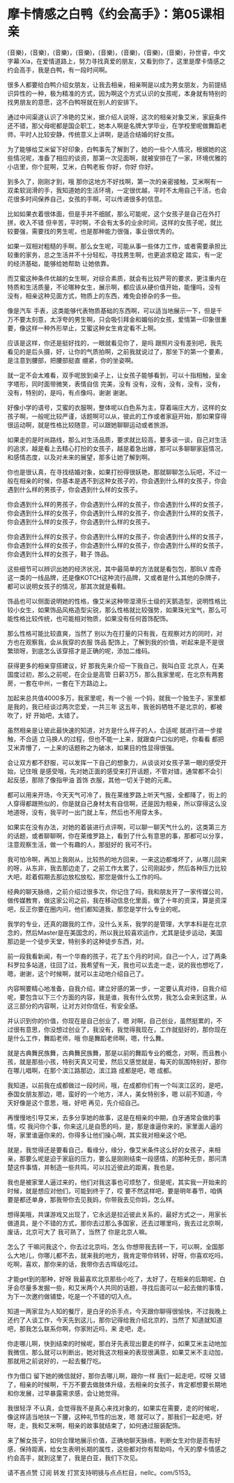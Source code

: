# 摩卡情感之白鸭《约会高手》：第05课相亲

(音樂)，(音樂)，(音樂)，(音樂)，(音樂)，(音樂)，(音樂)，(音樂)，孙世睿，中文字幕:Xia，在爱情道路上，努力寻找真爱的朋友，又看到你了，这里是摩卡情感之约会高手，我是白鸭，有一段时间啊。

很多人都要给白鸭介绍女朋友，让我去相亲，相亲啊是以成为男女朋友，为前提结识异性的一种，极为精准的方式，因为啊这个方式认识的女孩呢，本身就有特别的找男朋友的意愿，这不白鸭呀就在别人的安排下。

通过中间渠道认识了冷艳的艾米，据介绍人说呀，这次的相亲对象艾米，家庭条件还不错，那父母呢都是国企职工，她本人啊是名牌大学毕业，在学校里呢做舞蹈老师，平时人比较安静，传统意义上讲啊，是适合结婚的好女孩。

为了能够给艾米留下好印象，白鸭事先了解到了，她的一些个人情况，根据她的这些情况呢，准备了相应的谈资，那第一次见面啊，就被安排在了一家，环境优雅的小店里，你个屁啊，艾米，白鸭老板 你好，你好 你好。

到多久了，刚刚才到，哦 那你这地方不好找啊，第一次的亲密接触，艾米啊有一双柔软润滑的手，我知道她的生活环境，一定很优越，平时不太用自己干活，也会花很多时间保养自己，女孩的手啊，可以传递很多的信息。

比如如果衣着很体面，但是手并不细腻，那么可能呢，这个女孩子是自己在外打拼，收入不错 但辛苦，平时啊，不会有太多的业余时间，这样的女孩子呢，就比较要强，需要找的男生呢，也是那种能力很强，事业很优秀的。

如果一双相对粗糙的手啊，那么女生呢，可能从事一些体力工作，或者需要承担比较重的家务，总之生活并不十分轻松，寻找男生啊，也更追求稳定 踏实，有一定的经济基础，能够给她帮助 让她依靠。

而艾蜜这种条件优越的女生啊，对综合素质，就会有比较严苛的要求，更注重内在特质和生活质量，不论哪种女生，展示啊，都应该从硬价值开始，能懂吗，没有 没有，相亲这种见面方式，物质上的东西，难免会掺杂的多一些。

像是汽车 手表，这类能够代表物质基础的东西啊，可以适当地展示一下，但是千万不要太刻意，太浮夸的男生啊，只会吸引拜金和媚俗的女孩，爱情第一印象很重要，像这样一种外形举止，艾蜜这种女生肯定看不上啊。

应该是这样，你还是挺好找的，一眼就看见你了，是吗 跟照片没有差别吧，我先看见的是后头摄，好，让你的气质拍啊，之前我就说过了，那坐下的第一个要素，是注意到腰部，把腰部挺直 绷紧，你的坐姿啊。

就一定不会太难看，双手呢放到桌子上，让女孩子能够看到，可以十指相触，呈金字塔形，同时面带微笑，表情自信 完美，没有 没有，没有，没有，没有，没有，没有，特别的，是吗，有点像吗，谢谢 谢谢。

好像小学的语号，艾蜜的衣服啊，整体呢以白色系为主，穿着端庄大方，这样的女孩子啊，一般呢比较严谨，话题啊可以从，彼此的工作或者家庭开始，那如果穿得很运动啊，就是性格比较随意，可以跟她聊聊运动或者旅游。

如果走的是时尚路线，那么对生活品质，要求就比较高，要多谈一谈，自己对生活的追求，越是看上去精心打扮的女孩子，越是着急出嫁，那可以多聊聊家庭情况，和感情态度，以及对未来的展望，那多让她了解到啊。

你也是很认真，在寻找结婚对象，如果打扮得很妖艳，那就聊聊怎么玩吧，不过一般在相亲的时候，你基本是遇不到这种女孩子的，你会遇到什么样的女孩子，你会遇到什么样的男孩子，你会遇到什么样的女孩子。

你会遇到什么样的男孩子，你会遇到什么样的女孩子，你会遇到什么样的女孩子，你会遇到什么样的女孩子，你会遇到什么样的女孩子，你会遇到什么样的女孩子，你会遇到什么样的女孩子，你会遇到什么样的女孩子。

你会遇到什么样的女孩子，你会遇到什么样的女孩子，你会遇到什么样的女孩子，你会遇到什么样的女孩子，你会遇到什么样的女孩子，你会遇到什么样的女孩子，你会遇到什么样的女孩子，鞋子 饰品。

这些细节可以辨识出她的经济状况，其中最简单的方法就是看包包，那BLV 库奇这一类的一线品牌，还是像KOTCH这种流行品牌，又或者是什么其他的杂牌子，都可以说明女孩子的情况，那其次就是看鞋。

饰品也可以侧面说明她的性格，像艾米这种带湿滑乐士级的天鹅造型，说明性格比较小女生，如果饰品风格造型尖锐，那么性格就比较强势，如果珠光宝气，那么可能性格比较传统，也可能相对物质，如果没有任何首饰配饰。

那么性格可能比较直爽，当然了 别以为在打量的只有我，在观察对方的同时，对方也在观察我，会从我穿的衣服 饰品 配饰上，了解到我的价值，听起来是不是很繁琐呀，到底怎么该穿搭才是正确的呢，添加二维码。

获得更多的相亲穿搭建议，好 那我先来介绍一下我自己，我叫白亚 北京人，在美国度过初，那么之前呢，在企业是高管 日薪3万5，那么我家里呢，在北京有两套房，一套在中州，一套在下方路边上。

加起来总共值4000多万，我家里呢，有一个爸 一个妈，就我一个独生子，家里都是我的，我已经谈过两次恋爱，一共三年 这五年，我爸妈牺牲不是北京的，都被吹了，好 开始吧，太错了。

虽然相亲是让彼此最快速的知道，对方是什么样子的人，合适呢 就进行进一步接触，不合适 立马换人的过程，但也不能一上来，就跟查户口似的吧，你看看 都把艾米弄懵了，一上来的话题称之为破冰，如果目的性显得很强。

会让双方都不舒服，可以发挥一下自己的想象力，从谈谈对女孩子第一眼的感受开始，记住哦 是感受哦，先对她正面的感受来打开话题，不管对错，通常都不会引起反感，那除了像指甲油 首饰 衣服，其他一切关于她的元素。

都可以用来开场，今天天气可冷了，我在莱维罗路上听天气报，全都降了，街上的人穿得都跟熊似的，你是就自己身材太有自信啊，还是因为相亲，所以穿得这么没地道呀，没有，我平时一出门就上车，然后也不用穿太多。

如果实在没有办法，对她的着装进行点评啊，可以聊一聊天气什么的，这类第三方的话题，或者聊聊啊，你在莱维罗路上，看到了什么有意思的事，那都可以分享，注意观察生活，做一个有趣的人，那挺好的 我可不行。

我可怕冷啊，再加上我刚从，比较热的地方回来，一来这边都堆坏了，从哪儿回来的呀，从东非，我去那边走了，之前工作太累了，公司刚起步，然后各种压力比较大吧，趁着假期去那边放松放松，那您是做什么工作的吗。

经典的聊天脉络，之前介绍过很多次，你记住了吗，我和朋友开了一家传媒公司，做传媒教育，做这家公司之前，我在移动信息化里面，做了十年的资深，算是资深吧，反正你要在圈内问，他们都知道我，那您是学什么专业的呢。

我学的专业，还真的跟我的工作，没什么关系，我学的是管理，大学本科是在北京念的，然后Master是在美国念的，所以我比较喜欢运作，尤其是徒步运动，美国那边是一个徒步天堂，特别多的这种徒步东西，对。

前一段我看新闻，有一个华裔的孩子，花了五个月的时间，自己一个人，过了两条科罗拉多站道，往回了过，我希望有一天，我也可以去走一走，说的我也想吃了，嗯，谢谢，这个时候啊，就可以主动地介绍自己了。

内容啊要精心地准备，自我介绍，建立好感的第一步，一定要认真对待，自我介绍呢，要包含以下三个方面的内容，我是谁，我有什么优势，我怎么会来到这里，从这三部分的内容啊，让对方对你信任，有安全感。

并认识到你的价值，你现在是自己创业了，嗯 对啊，自己创业，虽然挺累的，不过很有意思，你没想过创业了，我没有，我觉得我现在，工作就挺好的，那你现在是什么工作，舞蹈老师，哦 你是舞蹈老师啊，嗯，什么舞。

就是古典舞民族舞，古典舞民族舞，那是以前的舞蹈专业的概念，对啊，而且教小孩，就是那些小孩，特别天真又可爱，然后又感觉就是，每天的氛围特别好，那你在哪儿唱啊，在那个滨江路那边，滨江路 成都是吧，嗯 成都。

我知道，以前我在成都做过一段时间，哦，在成都你们有一个叫滨江区的，是吧，泰国女朋友那边，嗯，蛮好的一个地方，洋人，美女特别多，嗯 以前不知道，今天好像是这个意思，哦，好吧 再见，先介绍自己。

再慢慢地引导艾米，去多分享她的故事，这是在相亲的中期，白牙通常会做的事情，哎 我问你个事，你来这儿是自愿的吗，是，那是谁逼你来的，家里面人逼的呀，家里谁逼你来的，你得多让他们操心啊，其实我对相亲这个吧。

就是，我觉得还是要看自己，看缘分，缘分，像艾米条件这么好的女孩子，来相亲，那要么呢是迫于家庭的压力，要么是刚刚结束一段感情，的那种无奈，那问清楚这件事情，并制造一些共鸣，可以拉近彼此的距离，我也是。

我也是被家里人逼过来的，他们对我这事也可烦愁了，但是呢，其实我一开始来的时候，就是想应对他们，可能到终于了，哎 要不然这样吧，要是明年春节，咱俩要是都还单身，那我带你去见我妈，你带我去见你妈，怎么样。

想得美哦，共谋游戏又出现了，它永远是拉近彼此关系的，最好方式之一，用家长做道具，是个不错的方式，那你去过那么多国家，还去过哪里吗，我去过北京啊，废话，北京可大了 我可熟了，当然了 你是北京人嘛。

怎么了 干嘛问我这个，你去过北京吗，怎么 你想带我去转一下，可以啊，全国那么大地儿，你哪儿都不去，就来我的地方，我肯定带你转转，好呀，你喜欢吃吗，吃啊，喜欢，那你来的话，我带你去古晖级吃过。

才能get到的那种，好呀 我最喜欢北京那些小吃了，太好了，在相亲的后期呢，白牙会尽量多发掘一些，和艾米两个人共同的话题，寻找后面可以一起去做的事情，为下一次邀约做铺垫，吃是一个不错的切入点。

知道一两家显为人知的餐厅，是白牙的杀手点，今天跟你聊得很愉快，不过我晚上还约了人谈工作，今天先到这儿，那你记得给我介绍北京的，当然了 知道就知道吧，那我怎么联系你啊，你家附近吗，来 走吧，走。

你走哪儿啊，快到结束的时候呢，那白牙先表现出要走的样子，如果艾米主动地加我微信，那么就可以判断出，她对我这次相亲的表现很满意，如果艾米不主动加，那就用之前说好的，一起去餐厅吃。

作为借口 留下她的微信就好，那你去哪儿啊，跟你一样 我们一起走吧，哎呀 又错了，相亲的时候啊，千万不要去做肢体升级，去相亲的女孩子，肯定都想要长期地和你发展，过早暴露需求感，会让她觉得。

我很轻浮 不认真，会觉得我不是真心来找对象的，如果实在需要，走的时候呢，像这样适当地扶一下腰，这种礼节性的出发，嗯 就可以了，那我们一起走吧，好呀，走，我和艾米啊，相亲的故事就结束了，如何通过服装配饰。

来了解女孩子，如何合理地展示价值，正确地聊天脉络，判断女生对你是否有好感，保持距离，给女生表明长期的属性，这些都对你有帮助吗，今天的摩卡情感之约会高手，就到这里了，我是白亚，我们下次见。

请不吝点赞 订阅 转发 打赏支持明镜与点点栏目，nellc。com/5153。